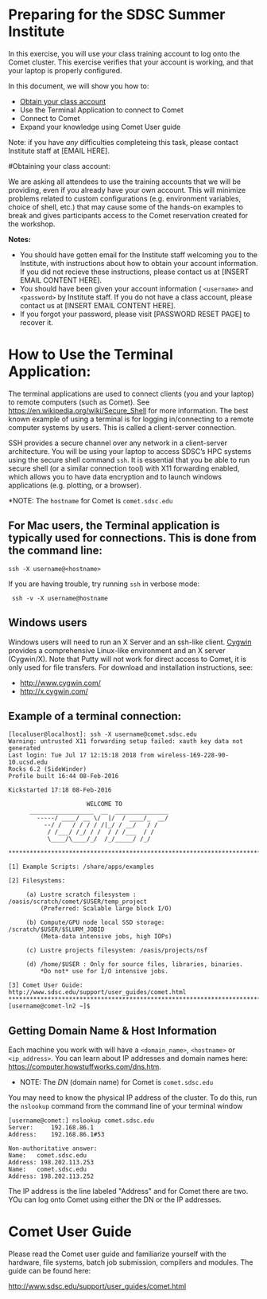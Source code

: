 # Preparing for the SDSC Summer Institute


[//]: # " Comment example "

[//]: # ( Comment2 )

In this exercise, you will use your class training account to log onto the Comet cluster. This exercise verifies that your account is working, and that your laptop is properly configured.

In this document, we will show you how to:
* [Obtain your class account](#obtaining-your-class-account)
* Use the Terminal Application to connect to Comet
* Connect to Comet
* Expand your knowledge using Comet User guide

Note: if you have _any_ difficulties completeing this task, please contact Institute staff at [EMAIL HERE]. 

#Obtaining your class account:

We are asking all attendees to use the training accounts that we will be providing, even if you already have your own account. This will minimize problems related to custom configurations (e.g. environment variables, choice of shell, etc.) that may cause some of the hands-on examples to break and gives participants access to the Comet reservation created for the workshop.

**Notes:**
* You should have gotten email for the Institute staff welcoming you to the Institute, with instructions about how to obtain your account information. If you did not recieve these instructions, please contact us at [INSERT EMAIL CONTENT HERE].
* You should have been given your account information ( `<username>`  and `<password>` by Institute staff. If you do not have a class account, please contact us at [INSERT EMAIL CONTENT HERE].
* If you forgot your password, please visit [PASSWORD RESET PAGE] to recover it.

# How to Use the Terminal Application:

The terminal applications are used to connect clients (you and your laptop) to remote computers (such as Comet). See https://en.wikipedia.org/wiki/Secure_Shell for more information. The best known example of using a terminal is for logging in/connecting to a remote computer systems by users. This is called a client-server connection.

[//]:  # "MPT insert image here client-server-arch   pdf "

SSH provides a secure channel over any network in a client-server architecture. You will be using your laptop to access SDSC’s HPC systems using the secure shell command `ssh`. It is essential that you be able to run secure shell (or a similar connection tool) with X11 forwarding enabled, which allows you to have data encryption and to launch windows applications (e.g. plotting, or a browser).

*NOTE: The `hostname` for Comet is `comet.sdsc.edu`

[//]: # ( MPT DEV NOTES:  add diagram of cluster showing login/head node )

## For Mac users, the Terminal application is typically used for connections. This is done from the command line:

    ssh -X username@<hostname>

 If you are having trouble, try running `ssh` in verbose mode:

     ssh -v -X username@hostname

[//]: # ( MPT:  insert image: terminal-comet-login.jpgl )

## Windows users 
Windows users will need to run an X Server and an ssh-like client. [Cygwin](https://www.cygwin.com) provides a comprehensive Linux-like environment and an X server (Cygwin/X). Note that Putty will not work for direct access to Comet, it is only used for file transfers. For download and installation instructions, see:

* http://www.cygwin.com/
* http://x.cygwin.com/

## Example of a terminal connection:
```
[localuser@localhost]: ssh -X username@comet.sdsc.edu
Warning: untrusted X11 forwarding setup failed: xauth key data not generated
Last login: Tue Jul 17 12:15:18 2018 from wireless-169-228-90-10.ucsd.edu
Rocks 6.2 (SideWinder)
Profile built 16:44 08-Feb-2016

Kickstarted 17:18 08-Feb-2016
                                                                       
                      WELCOME TO 
      __________________  __  _______________
        -----/ ____/ __ \/  |/  / ____/_  __/
          --/ /   / / / / /|_/ / __/   / /
           / /___/ /_/ / /  / / /___  / /
           \____/\____/_/  /_/_____/ /_/

*******************************************************************************

[1] Example Scripts: /share/apps/examples

[2] Filesystems:

     (a) Lustre scratch filesystem : /oasis/scratch/comet/$USER/temp_project
         (Preferred: Scalable large block I/O)

     (b) Compute/GPU node local SSD storage: /scratch/$USER/$SLURM_JOBID
         (Meta-data intensive jobs, high IOPs)

     (c) Lustre projects filesystem: /oasis/projects/nsf
     
     (d) /home/$USER : Only for source files, libraries, binaries.
         *Do not* use for I/O intensive jobs.

[3] Comet User Guide: http://www.sdsc.edu/support/user_guides/comet.html
******************************************************************************
[username@comet-ln2 ~]$
```

## Getting Domain Name & Host Information
Each machine you work with will have a `<domain_name>`,  `<hostname>` or `<ip_address>`. You can learn about IP addresses and domain names here: https://computer.howstuffworks.com/dns.htm.

* NOTE: The *DN* (domain name) for Comet is    `comet.sdsc.edu`

You may need to know the physical IP address of the cluster. To do this, run the `nslookup` command from the command line of your terminal window
```
[username@comet:] nslookup comet.sdsc.edu
Server:		192.168.86.1
Address:	192.168.86.1#53

Non-authoritative answer:
Name:	comet.sdsc.edu
Address: 198.202.113.253
Name:	comet.sdsc.edu
Address: 198.202.113.252
```

The IP address is the  line labeled "Address" and for Comet there are two. YOu can log onto Comet using either the DN or the IP addresses.

# Comet User Guide

Please read the Comet user guide and familiarize yourself with the hardware, file systems, batch job submission, compilers and modules. The guide can be found here:

http://www.sdsc.edu/support/user_guides/comet.html




